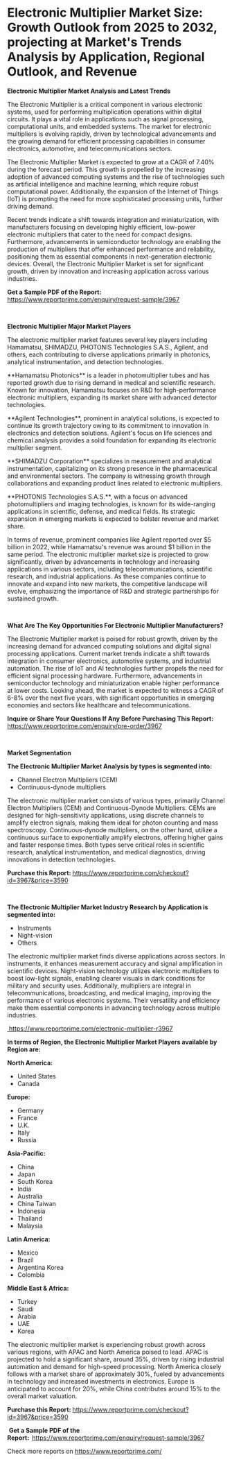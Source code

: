 <p><h1>Electronic Multiplier Market Size: Growth Outlook from 2025 to 2032, projecting at Market's Trends Analysis by Application, Regional Outlook, and Revenue</h1></p><p><strong>Electronic Multiplier Market Analysis and Latest Trends</strong></p>
<p><p>The Electronic Multiplier is a critical component in various electronic systems, used for performing multiplication operations within digital circuits. It plays a vital role in applications such as signal processing, computational units, and embedded systems. The market for electronic multipliers is evolving rapidly, driven by technological advancements and the growing demand for efficient processing capabilities in consumer electronics, automotive, and telecommunications sectors.</p><p>The Electronic Multiplier Market is expected to grow at a CAGR of 7.40% during the forecast period. This growth is propelled by the increasing adoption of advanced computing systems and the rise of technologies such as artificial intelligence and machine learning, which require robust computational power. Additionally, the expansion of the Internet of Things (IoT) is prompting the need for more sophisticated processing units, further driving demand.</p><p>Recent trends indicate a shift towards integration and miniaturization, with manufacturers focusing on developing highly efficient, low-power electronic multipliers that cater to the need for compact designs. Furthermore, advancements in semiconductor technology are enabling the production of multipliers that offer enhanced performance and reliability, positioning them as essential components in next-generation electronic devices. Overall, the Electronic Multiplier Market is set for significant growth, driven by innovation and increasing application across various industries.</p></p>
<p><strong>Get a Sample PDF of the Report:&nbsp;</strong> <a href="https://www.reportprime.com/enquiry/request-sample/3967?utm_campaign=3104&utm_medium=2&utm_source=Github&utm_content=ia&utm_term=18032025&utm_id=electronic-multiplier">https://www.reportprime.com/enquiry/request-sample/3967</a></p>
<p>&nbsp;</p>
<p><strong>Electronic Multiplier Major Market Players</strong></p>
<p><p>The electronic multiplier market features several key players including Hamamatsu, SHIMADZU, PHOTONIS Technologies S.A.S., Agilent, and others, each contributing to diverse applications primarily in photonics, analytical instrumentation, and detection technologies.</p><p>**Hamamatsu Photonics** is a leader in photomultiplier tubes and has reported growth due to rising demand in medical and scientific research. Known for innovation, Hamamatsu focuses on R&D for high-performance electronic multipliers, expanding its market share with advanced detector technologies. </p><p>**Agilent Technologies**, prominent in analytical solutions, is expected to continue its growth trajectory owing to its commitment to innovation in electronics and detection solutions. Agilent's focus on life sciences and chemical analysis provides a solid foundation for expanding its electronic multiplier segment.</p><p>**SHIMADZU Corporation** specializes in measurement and analytical instrumentation, capitalizing on its strong presence in the pharmaceutical and environmental sectors. The company is witnessing growth through collaborations and expanding product lines related to electronic multipliers.</p><p>**PHOTONIS Technologies S.A.S.**, with a focus on advanced photomultipliers and imaging technologies, is known for its wide-ranging applications in scientific, defense, and medical fields. Its strategic expansion in emerging markets is expected to bolster revenue and market share.</p><p>In terms of revenue, prominent companies like Agilent reported over $5 billion in 2022, while Hamamatsu's revenue was around $1 billion in the same period. The electronic multiplier market size is projected to grow significantly, driven by advancements in technology and increasing applications in various sectors, including telecommunications, scientific research, and industrial applications. As these companies continue to innovate and expand into new markets, the competitive landscape will evolve, emphasizing the importance of R&D and strategic partnerships for sustained growth.</p></p>
<p>&nbsp;</p>
<p><strong>What Are The Key Opportunities For Electronic Multiplier Manufacturers?</strong></p>
<p><p>The Electronic Multiplier market is poised for robust growth, driven by the increasing demand for advanced computing solutions and digital signal processing applications. Current market trends indicate a shift towards integration in consumer electronics, automotive systems, and industrial automation. The rise of IoT and AI technologies further propels the need for efficient signal processing hardware. Furthermore, advancements in semiconductor technology and miniaturization enable higher performance at lower costs. Looking ahead, the market is expected to witness a CAGR of 6-8% over the next five years, with significant opportunities in emerging economies and sectors like healthcare and telecommunications.</p></p>
<p><strong>Inquire or Share Your Questions If Any Before Purchasing This Report:</strong> <a href="https://www.reportprime.com/enquiry/pre-order/3967?utm_campaign=3104&utm_medium=2&utm_source=Github&utm_content=ia&utm_term=18032025&utm_id=electronic-multiplier">https://www.reportprime.com/enquiry/pre-order/3967</a></p>
<p>&nbsp;</p>
<p><strong>Market Segmentation</strong></p>
<p><strong>The Electronic Multiplier Market Analysis by types is segmented into:</strong></p>
<p><ul><li>Channel Electron Multipliers (CEM)</li><li>Continuous-dynode multipliers</li></ul></p>
<p><p>The electronic multiplier market consists of various types, primarily Channel Electron Multipliers (CEM) and Continuous-Dynode Multipliers. CEMs are designed for high-sensitivity applications, using discrete channels to amplify electron signals, making them ideal for photon counting and mass spectroscopy. Continuous-dynode multipliers, on the other hand, utilize a continuous surface to exponentially amplify electrons, offering higher gains and faster response times. Both types serve critical roles in scientific research, analytical instrumentation, and medical diagnostics, driving innovations in detection technologies.</p></p>
<p><strong>Purchase this Report:&nbsp;</strong><a href="https://www.reportprime.com/checkout?id=3967&price=3590&utm_campaign=3104&utm_medium=2&utm_source=Github&utm_content=ia&utm_term=18032025&utm_id=electronic-multiplier">https://www.reportprime.com/checkout?id=3967&price=3590</a></p>
<p>&nbsp;</p>
<p><strong>The Electronic Multiplier Market Industry Research by Application is segmented into:</strong></p>
<p><ul><li>Instruments</li><li>Night-vision</li><li>Others</li></ul></p>
<p><p>The electronic multiplier market finds diverse applications across sectors. In instruments, it enhances measurement accuracy and signal amplification in scientific devices. Night-vision technology utilizes electronic multipliers to boost low-light signals, enabling clearer visuals in dark conditions for military and security uses. Additionally, multipliers are integral in telecommunications, broadcasting, and medical imaging, improving the performance of various electronic systems. Their versatility and efficiency make them essential components in advancing technology across multiple industries.</p></p>
<p><a href="https://www.reportprime.com/electronic-multiplier-r3967?utm_campaign=3104&utm_medium=2&utm_source=Github&utm_content=ia&utm_term=18032025&utm_id=electronic-multiplier">&nbsp;https://www.reportprime.com/electronic-multiplier-r3967</a></p>
<p><strong>In terms of Region, the Electronic Multiplier Market Players available by Region are:</strong></p>
<p>
    <p> <strong> North America: </strong>
        <ul>
            <li>United States</li>
            <li>Canada</li>
        </ul>
        </p> 
    <p> <strong> Europe: </strong>
        <ul>
            <li>Germany</li>
            <li>France</li>
            <li>U.K.</li>
            <li>Italy</li>
            <li>Russia</li>
        </ul>
        </p> 
    <p> <strong> Asia-Pacific: </strong>
        <ul>
            <li>China</li>
            <li>Japan</li>
            <li>South Korea</li>
            <li>India</li>
            <li>Australia</li>
            <li>China Taiwan</li>
            <li>Indonesia</li>
            <li>Thailand</li>
            <li>Malaysia</li>
        </ul>
        </p> 
    <p> <strong> Latin America: </strong>
        <ul>
            <li>Mexico</li>
            <li>Brazil</li>
            <li>Argentina Korea</li>
            <li>Colombia</li>
        </ul>
        </p> 
    <p> <strong> Middle East & Africa: </strong>
        <ul>
            <li>Turkey</li>
            <li>Saudi</li>
            <li>Arabia</li>
            <li>UAE</li>
            <li>Korea</li>
        </ul>
    </p>
    </p>
<p><p>The electronic multiplier market is experiencing robust growth across various regions, with APAC and North America poised to lead. APAC is projected to hold a significant share, around 35%, driven by rising industrial automation and demand for high-speed processing. North America closely follows with a market share of approximately 30%, fueled by advancements in technology and increased investments in electronics. Europe is anticipated to account for 20%, while China contributes around 15% to the overall market valuation.</p></p>
<p><strong>Purchase this Report: </strong><a href="https://www.reportprime.com/checkout?id=3967&price=3590&utm_campaign=3104&utm_medium=2&utm_source=Github&utm_content=ia&utm_term=18032025&utm_id=electronic-multiplier">https://www.reportprime.com/checkout?id=3967&price=3590</a></p>
<p>&nbsp;<strong>Get a Sample PDF of the Report:&nbsp;&nbsp;</strong><a href="https://www.reportprime.com/enquiry/request-sample/3967?utm_campaign=3104&utm_medium=2&utm_source=Github&utm_content=ia&utm_term=18032025&utm_id=electronic-multiplier">https://www.reportprime.com/enquiry/request-sample/3967</a></p>
<p><strong></strong></p>
<p>Check more reports on <a href="https://www.reportprime.com/?utm_campaign=3104&utm_medium=2&utm_source=Github&utm_content=ia&utm_term=18032025&utm_id=electronic-multiplier">https://www.reportprime.com/</a></p>